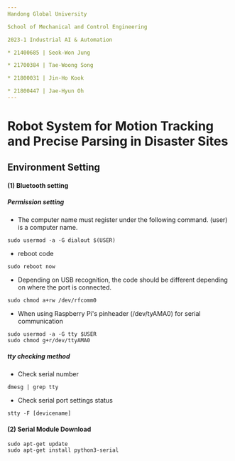 ```yaml
---
Handong Global University

School of Mechanical and Control Engineering

2023-1 Industrial AI & Automation

* 21400685 | Seok-Won Jung

* 21700384 | Tae-Woong Song

* 21800031 | Jin-Ho Kook

* 21800447 | Jae-Hyun Oh
---
```




# **Robot System for Motion Tracking and Precise Parsing in Disaster Sites**



## Environment Setting

#### (1) Bluetooth setting

##### **Permission setting**

* The computer name must register under the following command. (user) is a computer name.

```
sudo usermod -a -G dialout $(USER)   
```



* reboot code

```
sudo reboot now
```



* Depending on USB recognition, the code should be different depending on where the port is connected.

```
sudo chmod a+rw /dev/rfcomm0
```



* When using Raspberry Pi's pinheader (/dev/tyAMA0) for serial communication

```
sudo usermod -a -G tty $USER
sudo chmod g+r/dev/ttyAMA0
```



##### **tty checking  method**

* Check serial number

```
dmesg | grep tty
```



* Check serial port settings status

```
stty -F [devicename]
```



#### **(2) Serial Module Download**

```
sudo apt-get update
sudo apt-get install python3-serial
```
